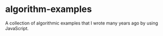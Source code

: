 # algorithm-examples
A collection of algorithmic examples that I wrote many years ago by using JavaScript.
